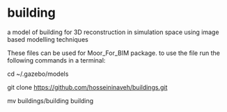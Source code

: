 # building
a model of building for 3D reconstruction in simulation space using image based modelling techniques

These files can be used for Moor_For_BIM package. to use the file run the following commands in a terminal:

cd ~/.gazebo/models

git clone https://github.com/hosseininaveh/buildings.git


mv buildings/building building
